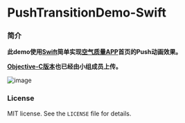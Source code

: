 # PushTransitionDemo-Swift

### 简介
**此demo使用[Swift](https://developer.apple.com/swift/)简单实现[空气质量APP](https://appsto.re/cn/W_rEC.i)首页的Push动画效果。**

**[Objective-C版本](https://github.com/iOSLittleSquad/PushAnimationDemo.git)也已经由小组成员上传。**

![image](https://github.com/iOSLittleSquad/PushTransitionDemo-Swift/blobs/master/Sources/PushTransition.gif)

### License

MIT license. See the `LICENSE` file for details.